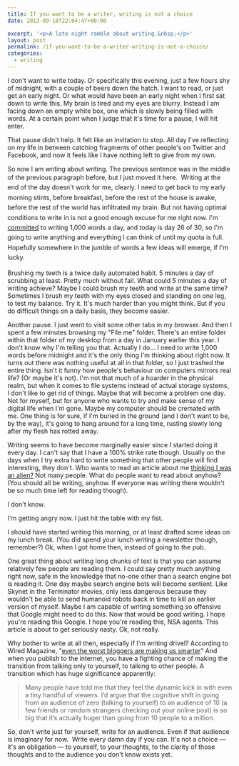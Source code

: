 ```yaml
---
title: If you want to be a writer, writing is not a choice
date: 2013-09-18T22:04:47+00:00

excerpt: '<p>A late night ramble about writing.&nbsp;</p>'
layout: post
permalink: /if-you-want-to-be-a-writer-writing-is-not-a-choice/
categories:
  - writing
---
```

<p>I don't want to write today. Or specifically this evening, just a few hours shy of midnight, with a couple of beers down the hatch. I want to read, or just get an early night. Or what would have been an early night when I first sat down to write this. My brain is tired and my eyes are blurry. Instead I am facing down an empty white box, one which is slowly being filled with words. At a certain point when I judge that it's time for a pause, I will hit enter.&nbsp;</p><p>That pause didn't help. It felt like an invitation to stop. All day I've reflecting on my life in between catching fragments of other people's on Twitter and Facebook, and now it feels like I have nothing left to give from my own.&nbsp;&nbsp;</p><p>So now I am writing about writing. The previous sentence was in the middle of the previous paragraph before, but I just moved it here.<span style="line-height: 1.6em;">&nbsp;&nbsp;</span><span style="line-height: 1.6em;">Writing at the end of the day doesn't work for me, clearly. I need to get back to my early morning stints, before breakfast, before the rest of the house is awake, before the rest of the world has infiltrated my brain. But not having optimal conditions to write in is not a good enough excuse for me right now. I'm <a href="http://greig.cc/journal/2013/8/30-days-of-writing-x-teach-everything-you-know">committed</a> to writing 1,000 words a day, and today is day 26 of 30, so I'm going to write anything and everything I can think of until my quota is full. Hopefully somewhere in the jumble of words a few ideas will emerge, if I'm lucky.</span></p><p>Brushing my teeth is a twice daily automated habit. 5 minutes a day of scrubbing at least. Pretty much without fail. What could 5 minutes a day of writing achieve? Maybe I could brush my teeth and write at the same time? Sometimes I brush my teeth with my eyes closed and standing on one leg, to test my balance. Try it. It's much harder than you might think. But if you do difficult things on a daily basis, they become easier.&nbsp;</p><p>Another pause. I just went to visit some other tabs in my browser. And then I spent a few minutes browsing my "File me" folder. There's an entire folder within that folder of my desktop from a day in January earlier this year. I don't know why I'm telling you that. Actually I do... I need to write 1,000 words before midnight and it's the only thing I'm thinking about right now. It turns out there was nothing useful at all in that folder, so I just trashed the entire thing. Isn't it funny how people's behaviour on computers mirrors real life? (Or maybe it's not). I'm not that much of a hoarder in the physical realm, but when it comes to file systems instead of actual storage systems, I don't like to get rid of things. Maybe that will become a problem one day. Not for myself, but for anyone who wants to try and make sense of my digital life when I'm gone. Maybe my computer should be cremated with me. One thing is for sure, if I'm buried in the ground (and I don't want to be, by the way), it's going to hang around for a long time, rusting slowly long after my flesh has rotted away.&nbsp;</p><p>Writing seems to have become marginally easier since I started doing it every day. I can't say that I have a 100% strike rate though. Usually on the days when I try extra hard to write something that other people will find interesting, they don't. Who wants to read an article about me <a href="http://greig.cc/journal/2013/9/i-thought-i-was-an-alien">thinking I was an alien?</a> Not many people. What do people want to read about anyhow? (You should all be writing, anyhow. If everyone was writing there wouldn't be so much time left for reading though).</p><p>I don't know.</p><p>I'm getting angry now. I just hit the table with my fist.</p><p>I should have started writing this morning, or at least drafted some ideas on my lunch break. (You did spend your lunch writing a newsletter though, remember?) Ok, when I got home then, instead of going to the pub.</p><p>One great thing about writing long chunks of text is that you can assume relatively few people are reading them. I could say pretty much anything right now, safe in the knowledge that no-one other than a search engine bot is reading it. One day maybe search engine bots will become sentient. Like Skynet in the Terminator movies, only less dangerous because they wouldn't be able to send humanoid robots back in time to kill an earlier version of myself. Maybe I am capable of writing something so offensive that Google might need to do this. Now that would be good writing. I hope you're reading this Google. I hope you're reading this, NSA agents. This article is about to get seriously nasty. Ok, not really.&nbsp;</p><p>Why bother to write at all then, especially if I'm writing drivel? According to Wired Magazine, "<a href="http://www.wired.com/opinion/2013/09/how-successful-networks-nurture-good-ideas/">even the worst bloggers are making us smarter</a>" And when you publish to the internet, you have a fighting chance of making the transition from talking only to yourself, to talking to other people. A transition which has huge significance apparently:</p><blockquote>Many people have told me that they feel the dynamic kick in with even a tiny handful of viewers. I’d argue that the cognitive shift in going from an audience of zero (talking to yourself) to an audience of 10 (a few friends or random strangers checking out your online post) is so big that it’s actually huger than going from 10 people to a million.</blockquote><p><span></span></p><p>So, don't write just for yourself, write for an audience. Even if that audience is imaginary for now.&nbsp; Write every damn day if you can. It's not a choice — it's an obligation — to yourself, to your thoughts, to the clarity of those thoughts and to the audience you don't know exists yet.&nbsp;</p><p>&nbsp;</p>
